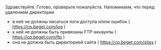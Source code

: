 Здравствуйте. Готово, проверьте пожалуйста. Напоминаем, что перед удалением директории
- в неё не должны писаться логи доступа и/или ошибок ( https://cp.beget.com/log )
- к ней не должны быть привязаны FTP-аккаунты ( https://cp.beget.com/ftp )
- она не должна быть директорией сайта ( https://cp.beget.com/sites )